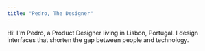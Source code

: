 ```yaml
---
title: "Pedro, The Designer"
---
```

Hi! I'm Pedro, a Product Designer living in Lisbon, Portugal. I design interfaces that shorten the gap between people and technology.